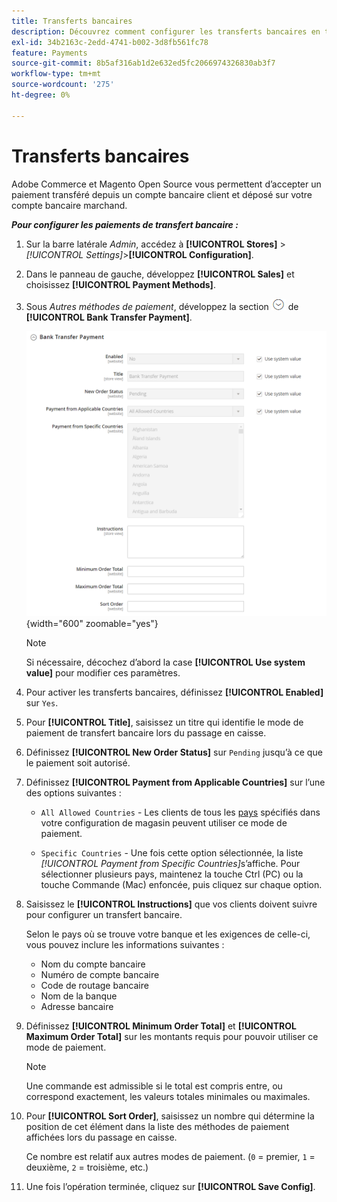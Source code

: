 ```yaml
---
title: Transferts bancaires
description: Découvrez comment configurer les transferts bancaires en tant que méthode de paiement hors ligne sur votre boutique.
exl-id: 34b2163c-2edd-4741-b002-3d8fb561fc78
feature: Payments
source-git-commit: 8b5af316ab1d2e632ed5fc2066974326830ab3f7
workflow-type: tm+mt
source-wordcount: '275'
ht-degree: 0%

---
```


# Transferts bancaires

Adobe Commerce et Magento Open Source vous permettent d’accepter un paiement transféré depuis un compte bancaire client et déposé sur votre compte bancaire marchand.

**_Pour configurer les paiements de transfert bancaire :_**

1. Sur la barre latérale _Admin_, accédez à **[!UICONTROL Stores]** > _[!UICONTROL Settings]_>**[!UICONTROL Configuration]**.

1. Dans le panneau de gauche, développez **[!UICONTROL Sales]** et choisissez **[!UICONTROL Payment Methods]**.

1. Sous _Autres méthodes de paiement_, développez la section ![Sélecteur d’extension](../assets/icon-display-expand.png) de **[!UICONTROL Bank Transfer Payment]**.

   ![Paiement de transfert de banque](../configuration-reference/sales/assets/payment-methods-bank-transfer-payment.png){width="600" zoomable="yes"}

   >[!NOTE]
   >
   >Si nécessaire, décochez d’abord la case **[!UICONTROL Use system value]** pour modifier ces paramètres.

1. Pour activer les transferts bancaires, définissez **[!UICONTROL Enabled]** sur `Yes`.

1. Pour **[!UICONTROL Title]**, saisissez un titre qui identifie le mode de paiement de transfert bancaire lors du passage en caisse.

1. Définissez **[!UICONTROL New Order Status]** sur `Pending` jusqu’à ce que le paiement soit autorisé.

1. Définissez **[!UICONTROL Payment from Applicable Countries]** sur l’une des options suivantes :

   - `All Allowed Countries` - Les clients de tous les [pays](../getting-started/store-details.md#country-options) spécifiés dans votre configuration de magasin peuvent utiliser ce mode de paiement.

   - `Specific Countries` - Une fois cette option sélectionnée, la liste _[!UICONTROL Payment from Specific Countries]_&#x200B;s’affiche. Pour sélectionner plusieurs pays, maintenez la touche Ctrl (PC) ou la touche Commande (Mac) enfoncée, puis cliquez sur chaque option.

1. Saisissez le **[!UICONTROL Instructions]** que vos clients doivent suivre pour configurer un transfert bancaire.

   Selon le pays où se trouve votre banque et les exigences de celle-ci, vous pouvez inclure les informations suivantes :

   - Nom du compte bancaire
   - Numéro de compte bancaire
   - Code de routage bancaire
   - Nom de la banque
   - Adresse bancaire

1. Définissez **[!UICONTROL Minimum Order Total]** et **[!UICONTROL Maximum Order Total]** sur les montants requis pour pouvoir utiliser ce mode de paiement.

   >[!NOTE]
   >
   >Une commande est admissible si le total est compris entre, ou correspond exactement, les valeurs totales minimales ou maximales.

1. Pour **[!UICONTROL Sort Order]**, saisissez un nombre qui détermine la position de cet élément dans la liste des méthodes de paiement affichées lors du passage en caisse.

   Ce nombre est relatif aux autres modes de paiement. (`0` = premier, `1` = deuxième, `2` = troisième, etc.)

1. Une fois l’opération terminée, cliquez sur **[!UICONTROL Save Config]**.
